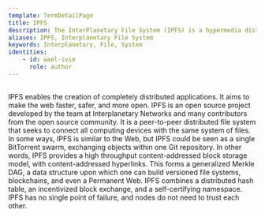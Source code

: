 ```yaml
---
template: TermDetailPage
title: IPFS
description: The InterPlanetary File System (IPFS) is a hypermedia distribution protocol, addressed by content and identities.
aliases: IPFS, Interplanetary File System
keywords: Interplanetary, File, System
identities: 
    - id: wael-ivie
      role: author
---
```


##

IPFS enables the creation of completely distributed applications. It aims to make the web faster, safer, and more open. IPFS is an open source project developed by the team at Interplanetary Networks and many contributors from the open source community. It is a peer-to-peer distributed file system that seeks to connect all computing devices with the same system of files. In some ways, IPFS is similar to the Web, but IPFS could be seen as a single BitTorrent swarm, exchanging objects within one Git repository. In other words, IPFS provides a high throughput content-addressed block storage model, with content-addressed hyperlinks. This forms a generalized Merkle DAG, a data structure upon which one can build versioned file systems, blockchains, and even a Permanent Web. IPFS combines a distributed hash table, an incentivized block exchange, and a self-certifying namespace. IPFS has no single point of failure, and nodes do not need to trust each other.